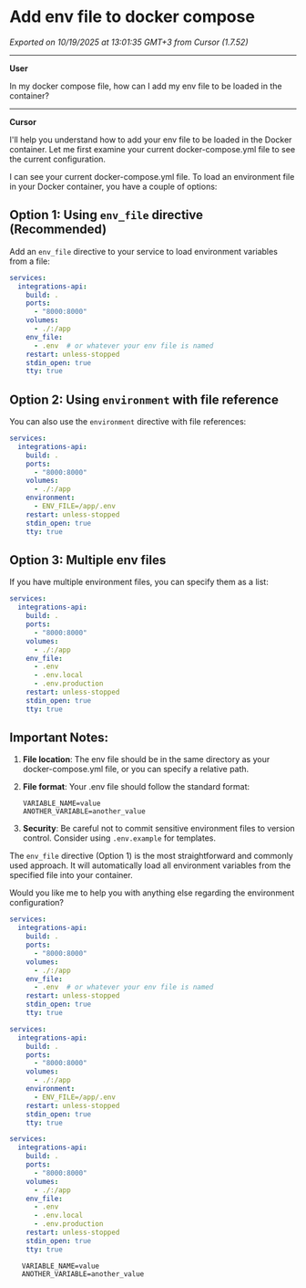 # Add env file to docker compose
_Exported on 10/19/2025 at 13:01:35 GMT+3 from Cursor (1.7.52)_

---

**User**

In my docker compose file, how can I add my env file to be loaded in the container?

---

**Cursor**

I'll help you understand how to add your env file to be loaded in the Docker container. Let me first examine your current docker-compose.yml file to see the current configuration.


I can see your current docker-compose.yml file. To load an environment file in your Docker container, you have a couple of options:

## Option 1: Using `env_file` directive (Recommended)

Add an `env_file` directive to your service to load environment variables from a file:

```yaml
services:
  integrations-api:
    build: .
    ports:
      - "8000:8000"
    volumes:
      - ./:/app
    env_file:
      - .env  # or whatever your env file is named
    restart: unless-stopped
    stdin_open: true
    tty: true
```

## Option 2: Using `environment` with file reference

You can also use the `environment` directive with file references:

```yaml
services:
  integrations-api:
    build: .
    ports:
      - "8000:8000"
    volumes:
      - ./:/app
    environment:
      - ENV_FILE=/app/.env
    restart: unless-stopped
    stdin_open: true
    tty: true
```

## Option 3: Multiple env files

If you have multiple environment files, you can specify them as a list:

```yaml
services:
  integrations-api:
    build: .
    ports:
      - "8000:8000"
    volumes:
      - ./:/app
    env_file:
      - .env
      - .env.local
      - .env.production
    restart: unless-stopped
    stdin_open: true
    tty: true
```

## Important Notes:

1. **File location**: The env file should be in the same directory as your docker-compose.yml file, or you can specify a relative path.

2. **File format**: Your .env file should follow the standard format:
   ```
   VARIABLE_NAME=value
   ANOTHER_VARIABLE=another_value
   ```

3. **Security**: Be careful not to commit sensitive environment files to version control. Consider using `.env.example` for templates.

The `env_file` directive (Option 1) is the most straightforward and commonly used approach. It will automatically load all environment variables from the specified file into your container.

Would you like me to help you with anything else regarding the environment configuration?

```yaml
services:
  integrations-api:
    build: .
    ports:
      - "8000:8000"
    volumes:
      - ./:/app
    env_file:
      - .env  # or whatever your env file is named
    restart: unless-stopped
    stdin_open: true
    tty: true
```

```yaml
services:
  integrations-api:
    build: .
    ports:
      - "8000:8000"
    volumes:
      - ./:/app
    environment:
      - ENV_FILE=/app/.env
    restart: unless-stopped
    stdin_open: true
    tty: true
```

```yaml
services:
  integrations-api:
    build: .
    ports:
      - "8000:8000"
    volumes:
      - ./:/app
    env_file:
      - .env
      - .env.local
      - .env.production
    restart: unless-stopped
    stdin_open: true
    tty: true
```

```plaintext
   VARIABLE_NAME=value
   ANOTHER_VARIABLE=another_value
```

